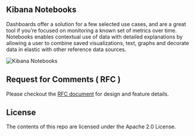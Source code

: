 ## Kibana Notebooks

Dashboards offer a solution for a few selected use cases, and are a great tool if you’re focused on monitoring a known set of metrics over time. Notebooks enables contextual use of data with detailed explanations by allowing a user to combine saved visualizations, text, graphs and decorate data in elastic with other reference data sources.

![Kibana Notebooks](docs/dev/images/kibana-notebooks.gif)

## Request for Comments ( RFC )

Please checkout the [RFC document](docs/dev/Kibana-Notebooks-Design-Proposal.md) for design and feature details.

## License

The contents of this repo are licensed under the Apache 2.0 License.
